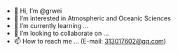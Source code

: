- 👋 Hi, I’m @grwei
- 👀 I’m interested in Atmospheric and Oceanic Sciences
- 🌱 I’m currently learning ...
- 💞️ I’m looking to collaborate on ...
- 📫 How to reach me ... (E-mail: 313017602@qq.com)

<!---
grwei/grwei is a ✨ special ✨ repository because its `README.md` (this file) appears on your GitHub profile.
You can click the Preview link to take a look at your changes.
--->
